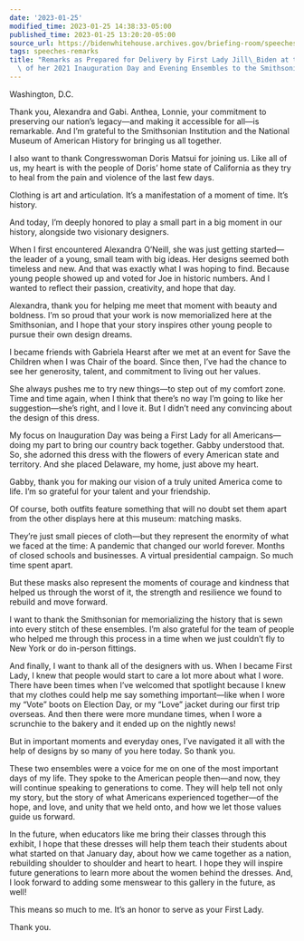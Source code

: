 ```yaml
---
date: '2023-01-25'
modified_time: 2023-01-25 14:38:33-05:00
published_time: 2023-01-25 13:20:20-05:00
source_url: https://bidenwhitehouse.archives.gov/briefing-room/speeches-remarks/2023/01/25/remarks-as-prepared-for-delivery-by-first-lady-jill-biden-at-the-presentation-of-her-2021-inauguration-day-and-evening-ensembles-to-the-smithsonian-institution/
tags: speeches-remarks
title: "Remarks as Prepared for Delivery by First Lady Jill\_Biden at the Presentation\
  \ of her 2021 Inauguration Day and Evening Ensembles to the Smithsonian\_Institution"
---
```

 
Washington, D.C.

Thank you, Alexandra and Gabi. Anthea, Lonnie, your commitment to
preserving our nation’s legacy—and making it accessible for all—is
remarkable. And I’m grateful to the Smithsonian Institution and the
National Museum of American History for bringing us all together.  
  
I also want to thank Congresswoman Doris Matsui for joining us. Like all
of us, my heart is with the people of Doris’ home state of California as
they try to heal from the pain and violence of the last few days.  
  
Clothing is art and articulation. It’s a manifestation of a moment of
time. It’s history.

And today, I’m deeply honored to play a small part in a big moment in
our history, alongside two visionary designers.  
  
When I first encountered Alexandra O’Neill, she was just getting
started—the leader of a young, small team with big ideas. Her designs
seemed both timeless and new. And that was exactly what I was hoping to
find. Because young people showed up and voted for Joe in historic
numbers. And I wanted to reflect their passion, creativity, and hope
that day.  
  
Alexandra, thank you for helping me meet that moment with beauty and
boldness. I’m so proud that your work is now memorialized here at the
Smithsonian, and I hope that your story inspires other young people to
pursue their own design dreams.  
  
I became friends with Gabriela Hearst after we met at an event for Save
the Children when I was Chair of the board. Since then, I’ve had the
chance to see her generosity, talent, and commitment to living out her
values.  
  
She always pushes me to try new things—to step out of my comfort zone.
Time and time again, when I think that there’s no way I’m going to like
her suggestion—she’s right, and I love it. But I didn’t need any
convincing about the design of this dress.  
  
My focus on Inauguration Day was being a First Lady for all
Americans—doing my part to bring our country back together. Gabby
understood that. So, she adorned this dress with the flowers of every
American state and territory. And she placed Delaware, my home, just
above my heart.  
  
Gabby, thank you for making our vision of a truly united America come to
life. I’m so grateful for your talent and your friendship.   
  
Of course, both outfits feature something that will no doubt set them
apart from the other displays here at this museum: matching masks. 

They’re just small pieces of cloth—but they represent the enormity of
what we faced at the time: A pandemic that changed our world forever.
Months of closed schools and businesses. A virtual presidential
campaign. So much time spent apart.  
  
But these masks also represent the moments of courage and kindness that
helped us through the worst of it, the strength and resilience we found
to rebuild and move forward.    
  
I want to thank the Smithsonian for memorializing the history that is
sewn into every stitch of these ensembles. I’m also grateful for the
team of people who helped me through this process in a time when we just
couldn’t fly to New York or do in-person fittings.  
  
And finally, I want to thank all of the designers with us. When I became
First Lady, I knew that people would start to care a lot more about what
I wore. There have been times when I’ve welcomed that spotlight because
I knew that my clothes could help me say something important—like when I
wore my “Vote” boots on Election Day, or my “Love” jacket during our
first trip overseas. And then there were more mundane times, when I wore
a scrunchie to the bakery and it ended up on the nightly news!  
  
But in important moments and everyday ones, I’ve navigated it all with
the help of designs by so many of you here today. So thank you.   
  
These two ensembles were a voice for me on one of the most important
days of my life. They spoke to the American people then—and now, they
will continue speaking to generations to come. They will help tell not
only my story, but the story of what Americans experienced together—of
the hope, and love, and unity that we held onto, and how we let those
values guide us forward.  
  
In the future, when educators like me bring their classes through this
exhibit, I hope that these dresses will help them teach their students
about what started on that January day, about how we came together as a
nation, rebuilding shoulder to shoulder and heart to heart. I hope they
will inspire future generations to learn more about the women behind the
dresses. And, I look forward to adding some menswear to this gallery in
the future, as well!   
  
This means so much to me. It’s an honor to serve as your First Lady.  
  
Thank you.
